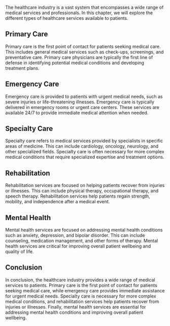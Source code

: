 
The healthcare industry is a vast system that encompasses a wide range of medical services and professionals. In this chapter, we will explore the different types of healthcare services available to patients.

Primary Care
------------

Primary care is the first point of contact for patients seeking medical care. This includes general medical services such as check-ups, screenings, and preventative care. Primary care physicians are typically the first line of defense in identifying potential medical conditions and developing treatment plans.

Emergency Care
--------------

Emergency care is provided to patients with urgent medical needs, such as severe injuries or life-threatening illnesses. Emergency care is typically delivered in emergency rooms or urgent care centers. These services are available 24/7 to provide immediate medical attention when needed.

Specialty Care
--------------

Specialty care refers to medical services provided by specialists in specific areas of medicine. This can include cardiology, oncology, neurology, and other specialized fields. Specialty care is often necessary for more complex medical conditions that require specialized expertise and treatment options.

Rehabilitation
--------------

Rehabilitation services are focused on helping patients recover from injuries or illnesses. This can include physical therapy, occupational therapy, and speech therapy. Rehabilitation services help patients regain strength, mobility, and independence after a medical event.

Mental Health
-------------

Mental health services are focused on addressing mental health conditions such as anxiety, depression, and bipolar disorder. This can include counseling, medication management, and other forms of therapy. Mental health services are critical for improving overall patient wellbeing and quality of life.

Conclusion
----------

In conclusion, the healthcare industry provides a wide range of medical services to patients. Primary care is the first point of contact for patients seeking medical care, while emergency care provides immediate assistance for urgent medical needs. Specialty care is necessary for more complex medical conditions, and rehabilitation services help patients recover from injuries or illnesses. Finally, mental health services are essential for addressing mental health conditions and improving overall patient wellbeing.
